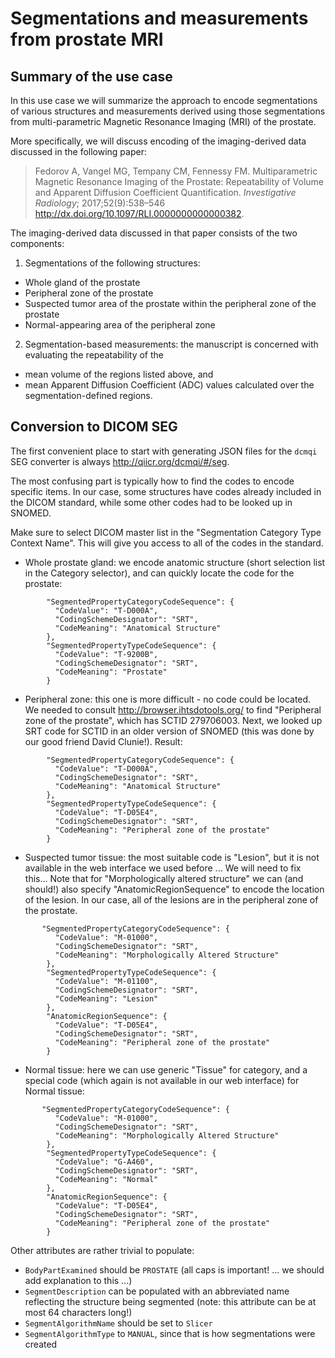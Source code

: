 # Segmentations and measurements from prostate MRI

## Summary of the use case

In this use case we will summarize the approach to encode segmentations of various structures and measurements derived using those segmentations from multi-parametric Magnetic Resonance Imaging (MRI) of the prostate.

More specifically, we will discuss encoding of the imaging-derived data discussed in the following paper:

> Fedorov A, Vangel MG, Tempany CM, Fennessy FM. Multiparametric Magnetic Resonance Imaging of the Prostate: Repeatability of Volume and Apparent Diffusion Coefficient Quantification. _Investigative Radiology_; 2017;52(9):538–546 http://dx.doi.org/10.1097/RLI.0000000000000382.

The imaging-derived data discussed in that paper consists of the two components:

1. Segmentations of the following structures:
 * Whole gland of the prostate
 * Peripheral zone of the prostate
 * Suspected tumor area of the prostate within the peripheral zone of the prostate
 * Normal-appearing area of the peripheral zone

2. Segmentation-based measurements: the manuscript is concerned with evaluating the repeatability of the
 * mean volume of the regions listed above, and
 * mean Apparent Diffusion Coefficient (ADC) values calculated over the segmentation-defined regions.

## Conversion to DICOM SEG

The first convenient place to start with generating JSON files for the `dcmqi` SEG converter is always http://qiicr.org/dcmqi/#/seg.

The most confusing part is typically how to find the codes to encode specific items. In our case, some structures have codes already included in the DICOM standard, while some other codes had to be looked up in SNOMED.

Make sure to select DICOM master list in the "Segmentation Category Type Context Name". This will give you access to all of the codes in the standard. 

* Whole prostate gland: we encode anatomic structure (short selection list in the Category selector), and can quickly locate the code for the prostate:
```
        "SegmentedPropertyCategoryCodeSequence": {
          "CodeValue": "T-D000A",
          "CodingSchemeDesignator": "SRT",
          "CodeMeaning": "Anatomical Structure"
        },
        "SegmentedPropertyTypeCodeSequence": {
          "CodeValue": "T-9200B",
          "CodingSchemeDesignator": "SRT",
          "CodeMeaning": "Prostate"
        }
```
* Peripheral zone: this one is more difficult - no code could be located. We needed to consult http://browser.ihtsdotools.org/ to find "Peripheral zone of the prostate", which has SCTID 279706003. Next, we looked up SRT code for SCTID in an older version of SNOMED (this was done by our good friend David Clunie!). Result:
```
        "SegmentedPropertyCategoryCodeSequence": {
          "CodeValue": "T-D000A",
          "CodingSchemeDesignator": "SRT",
          "CodeMeaning": "Anatomical Structure"
        },
        "SegmentedPropertyTypeCodeSequence": {
          "CodeValue": "T-D05E4",
          "CodingSchemeDesignator": "SRT",
          "CodeMeaning": "Peripheral zone of the prostate"
        }
```
* Suspected tumor tissue: the most suitable code is "Lesion", but it is not available in the web interface we used before ... We will need to fix this... Note that for "Morphologically altered structure" we can (and should!) also specify "AnatomicRegionSequence" to encode the location of the lesion. In our case, all of the lesions are in the peripheral zone of the prostate.
```
       "SegmentedPropertyCategoryCodeSequence": {
          "CodeValue": "M-01000",
          "CodingSchemeDesignator": "SRT",
          "CodeMeaning": "Morphologically Altered Structure"
        },
        "SegmentedPropertyTypeCodeSequence": {
          "CodeValue": "M-01100",
          "CodingSchemeDesignator": "SRT",
          "CodeMeaning": "Lesion"
        },
        "AnatomicRegionSequence": {
          "CodeValue": "T-D05E4",
          "CodingSchemeDesignator": "SRT",
          "CodeMeaning": "Peripheral zone of the prostate"
        }
```
* Normal tissue: here we can use generic "Tissue" for category, and a special code (which again is not available in our web interface) for Normal tissue:
```
       "SegmentedPropertyCategoryCodeSequence": {
          "CodeValue": "M-01000",
          "CodingSchemeDesignator": "SRT",
          "CodeMeaning": "Morphologically Altered Structure"
        },
        "SegmentedPropertyTypeCodeSequence": {
          "CodeValue": "G-A460",
          "CodingSchemeDesignator": "SRT",
          "CodeMeaning": "Normal"
        },
        "AnatomicRegionSequence": {
          "CodeValue": "T-D05E4",
          "CodingSchemeDesignator": "SRT",
          "CodeMeaning": "Peripheral zone of the prostate"
        }
```

Other attributes are rather trivial to populate:
* `BodyPartExamined` should be `PROSTATE` (all caps is important! ... we should add explanation to this ...)
* `SegmentDescription` can be populated with an abbreviated name reflecting the structure being segmented (note: this attribute can be at most 64 characters long!)
* `SegmentAlgorithmName` should be set to `Slicer`
* `SegmentAlgorithmType` to `MANUAL`, since that is how segmentations were created

